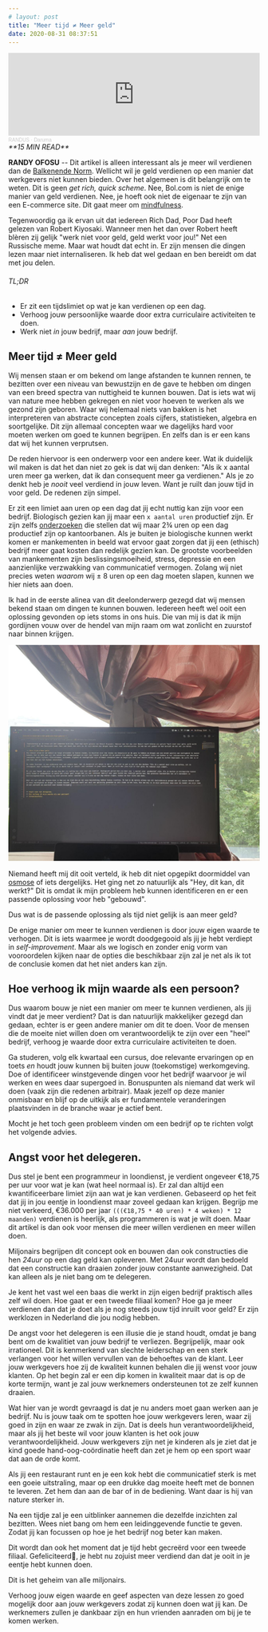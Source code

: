 ```yaml
---
# layout: post
title: "Meer tijd ≠ Meer geld"
date: 2020-08-31 08:37:51
---
```

<iframe width="100%" height="166" scrolling="no" frameborder="no" allow="autoplay" src="https://w.soundcloud.com/player/?url=https%3A//api.soundcloud.com/tracks/821691694&color=%23daa51f&auto_play=false&hide_related=false&show_comments=true&show_user=true&show_reposts=false&show_teaser=true"></iframe><div style="font-size: 10px; color: #cccccc;line-break: anywhere;word-break: normal;overflow: hidden;white-space: nowrap;text-overflow: ellipsis; font-family: Interstate,Lucida Grande,Lucida Sans Unicode,Lucida Sans,Garuda,Verdana,Tahoma,sans-serif;font-weight: 100;"><a href="https://soundcloud.com/randus95" title="RANDUS" target="_blank" style="color: #cccccc; text-decoration: none;">RANDUS</a> · <a href="https://soundcloud.com/randus95/daruma" title="Daruma" target="_blank" style="color: #cccccc; text-decoration: none;">Daruma</a></div>

<link rel="stylesheet" href="https://cdnjs.cloudflare.com/ajax/libs/font-awesome/4.7.0/css/font-awesome.min.css">
<i class="fa fa-clock-o" aria-hidden="true" style="fontsize:20px"> **15 MIN READ**</i>

**RANDY OFOSU** -- Dit artikel is alleen interessant als je meer wil verdienen dan de <a href="https://nl.wikipedia.org/wiki/Balkenendenorm" title="Wikipagina over de Balkenende Norm" alt="Wikipagina over de Balkenende Norm" target="_blank">Balkenende Norm</a>. Wellicht wil je geld verdienen op een manier dat werkgevers niet kunnen bieden. Over het algemeen is dit belangrijk om te weten. Dit is geen *get rich, quick scheme*. Nee, Bol.com is niet de enige manier van geld verdienen. Nee, je hoeft ook niet de eigenaar te zijn van een E-commerce site. Dit gaat meer om <a href="https://en.wikipedia.org/wiki/Mindfulness" title="Wikipagina over Mindfulness" alt="Wikipagina over Mindfulness" target="_blank">mindfulness</a>. 

Tegenwoordig ga ik ervan uit dat iedereen Rich Dad, Poor Dad heeft gelezen van Robert Kiyosaki. Wanneer men het dan over Robert heeft blèren zij gelijk "werk niet voor geld, geld werkt voor jou!" Net een Russische meme. Maar wat houdt dat echt in. Er zijn mensen die dingen lezen maar niet internaliseren. Ik heb dat wel gedaan en ben bereidt om dat met jou delen. 

###### TL;DR
- Er zit een tijdslimiet op wat je kan verdienen op een dag.
- Verhoog jouw persoonlijke waarde door extra curriculaire activiteiten te doen.
- Werk niet *in* jouw bedrijf, maar *aan* jouw bedrijf.

## Meer tijd ≠ Meer geld
Wij mensen staan er om bekend om lange afstanden te kunnen rennen, te bezitten over een niveau van bewustzijn en de gave te hebben om dingen van een breed spectra van nuttigheid te kunnen bouwen. Dat is iets wat wij van nature mee hebben gekregen en niet voor hoeven te werken als we gezond zijn geboren. Waar wij helemaal niets van bakken is het interpreteren van abstracte concepten zoals cijfers, statistieken, algebra en soortgelijke. Dit zijn allemaal concepten waar we dagelijks hard voor moeten werken om goed te kunnen begrijpen. En zelfs dan is er een kans dat wij het kunnen verprutsen. 

De reden hiervoor is een onderwerp voor een andere keer. Wat ik duidelijk wil maken is dat het dan niet zo gek is dat wij dan denken: "Als ik x aantal uren meer ga werken, dat ik dan consequent meer ga verdienen." Als je zo denkt heb je *nooit* veel verdiend in jouw leven. Want je ruilt dan jouw tijd in voor geld. De redenen zijn simpel.

Er zit een limiet aan uren op een dag dat jij echt nuttig kan zijn voor een bedrijf. Biologisch gezien kan jij maar een `x aantal uren` productief zijn. Er zijn zelfs <a href="https://hbr.org/2009/10/making-time-off-predictable-and-required" title="Harvard Business Review onderzoek uit 2019" alt="Harvard Business Review onderzoek uit 2019" target="_blank">onderzoeken</a> die stellen dat wij maar 2¾ uren op een dag productief zijn op kantoorbanen. Als je buiten je biologische kunnen werkt komen er mankementen in beeld wat ervoor gaat zorgen dat jij een (ethisch) bedrijf meer gaat kosten dan redelijk gezien kan. De grootste voorbeelden van mankementen zijn beslissingsmoeiheid, stress, depressie en een aanzienlijke verzwakking van communicatief vermogen. Zolang wij niet precies weten *waarom* wij ± 8 uren op een dag moeten slapen, kunnen we hier niets aan doen.

Ik had in de eerste alinea van dit deelonderwerp gezegd dat wij mensen bekend staan om dingen te kunnen bouwen. Iedereen heeft wel ooit een oplossing gevonden op iets stoms in ons huis. Die van mij is dat ik mijn gordijnen vouw over de hendel van mijn raam om wat zonlicht en zuurstof naar binnen krijgen. 

<img src="/assets/img/randomoplossing.jpg" title="Mijn creatieve oplossing." alt="Mijn creatieve oplossing">

Niemand heeft mij dit ooit verteld, ik heb dit niet opgepikt doormiddel van <a href="https://nl.qwe.wiki/wiki/Social_osmosis" title="Omdat ik het niet heb over diffusie van vloeistof" target="_blank" alt="sociale osmose">osmose</a> of iets dergelijks. Het ging net zo natuurlijk als "Hey, dit kan, dit werkt‽" Dit is omdat ik mijn probleem heb kunnen identificeren en er een passende oplossing voor heb "gebouwd". 

Dus wat is de passende oplossing als tijd niet gelijk is aan meer geld?

De enige manier om meer te kunnen verdienen is door jouw eigen waarde te verhogen. Dit is iets waarmee je wordt doodgegooid als jij je hebt verdiept in *self-improvement*. Maar als we logisch en zonder enig vorm van vooroordelen kijken naar de opties die beschikbaar zijn zal je net als ik tot de conclusie komen dat het niet anders kan zijn. 

## Hoe verhoog ik mijn waarde als een persoon?
Dus waarom bouw je niet een manier om meer te kunnen verdienen, als jij vindt dat je meer verdient? Dat is dan natuurlijk makkelijker gezegd dan gedaan, echter is er geen andere manier om dit te doen. Voor de mensen die de moeite niet willen doen om verantwoordelijk te zijn over een "heel" bedrijf, verhoog je waarde door extra curriculaire activiteiten te doen. 

Ga studeren, volg elk kwartaal een cursus, doe relevante ervaringen op en toets *en* houdt jouw kunnen bij buiten jouw (toekomstige) werkomgeving. Doe of identificeer winstgevende dingen voor het bedrijf waarvoor je wil werken en wees daar supergoed in. Bonuspunten als niemand dat werk wil doen (vaak zijn die redenen arbitrair). Maak jezelf op deze manier onmisbaar en blijf op de uitkijk als er fundamentele veranderingen plaatsvinden in de branche waar je actief bent.

Mocht je het toch geen probleem vinden om een bedrijf op te richten volgt het volgende advies.

## Angst voor het delegeren.
Dus stel je bent een programmeur in loondienst, je verdient ongeveer €18,75 per uur voor wat je kan (wat heel normaal is). Er zal dan altijd een kwantificeerbare limiet zijn aan wat je kan verdienen. Gebaseerd op het feit dat jij in jou eentje in loondienst maar zoveel gedaan kan krijgen. Begrijp me niet verkeerd, €36.000 per jaar `(((€18,75 * 40 uren) * 4 weken) * 12 maanden)` verdienen is heerlijk, als programmeren is wat je wilt doen. Maar dit artikel is dan ook voor mensen die meer willen verdienen en meer willen doen.

Miljonairs begrijpen dit concept ook en bouwen dan ook constructies die hen *24uur* op een dag geld kan opleveren. Met 24uur wordt dan bedoeld dat een constructie kan draaien zonder jouw constante aanwezigheid. Dat kan alleen als je niet bang om te delegeren. 

Je kent het vast wel een baas die werkt in zijn eigen bedrijf praktisch alles zelf wil doen. Hoe gaat er een tweede filiaal komen? Hoe ga je meer verdienen dan dat je doet als je nog steeds jouw tijd inruilt voor geld? Er zijn werklozen in Nederland die jou nodig hebben.

De angst voor het delegeren is een illusie die je stand houdt, omdat je bang bent om de kwalitiet van jouw bedrijf te verliezen. Begrijpelijk, maar ook irrationeel. Dit is kenmerkend van slechte leiderschap en een sterk verlangen voor het willen vervullen van de behoeftes van de klant. Leer jouw werkgevers hoe zij de kwaliteit kunnen behalen die jij wenst voor jouw klanten. Op het begin zal er een dip komen in kwaliteit maar dat is op de korte termijn, want je zal jouw werknemers ondersteunen tot ze zelf kunnen draaien. 

Wat hier van je wordt gevraagd is dat je nu anders moet gaan werken aan je bedrijf. Nu is jouw taak om te spotten hoe jouw werkgevers leren, waar zij goed in zijn en waar ze zwak in zijn. Dat is deels hun verantwoordelijkheid, maar als jij het beste wil voor jouw klanten is het ook jouw verantwoordelijkheid. Jouw werkgevers zijn net je kinderen als je ziet dat je kind goede hand-oog-coördinatie heeft dan zet je hem op een sport waar dat aan de orde komt. 

Als jij een restaurant runt en je een kok hebt die communicatief sterk is met een goeie uitstraling, maar op een drukke dag moeite heeft met de bonnen te leveren. Zet hem dan aan de bar of in de bediening. Want daar is hij van nature sterker in. 

Na een tijdje zal je een uitblinker aannemen die dezelfde inzichten zal bezitten. Wees niet bang om hem een leidinggevende functie te geven. Zodat jij kan focussen op hoe je het bedrijf nog beter kan maken. 

Dit wordt dan ook het moment dat je tijd hebt gecreërd voor een tweede filiaal. Gefeliciteerd🎉, je hebt nu zojuist meer verdiend dan dat je ooit in je eentje hebt kunnen doen.

Dit is het geheim van alle miljonairs.

Verhoog jouw eigen waarde en geef aspecten van deze lessen zo goed mogelijk door aan jouw werkgevers zodat zij kunnen doen wat jij kan. De werknemers zullen je dankbaar zijn en hun vrienden aanraden om bij je te komen werken. 